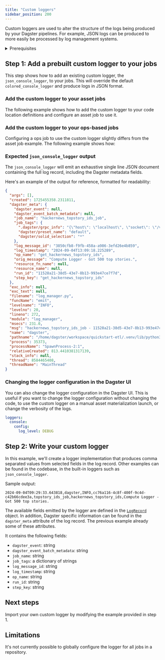 ```yaml
---
title: "Custom loggers"
sidebar_position: 200
---
```


Custom loggers are used to alter the structure of the logs being produced by your Dagster pipelines. For example, JSON logs can be produced to more easily be processed by log management systems.

<details>
  <summary>Prerequisites</summary>

To follow the steps in this guide, you'll need:

- A basic understanding of Dagster concepts such as assets, jobs and definitions
- A working knowledge of the Python logging module

</details>


## Step 1: Add a prebuilt custom logger to your jobs

This step shows how to add an existing custom logger, the `json_console_logger`, to your jobs. This will
override the default `colored_console_logger` and produce logs in JSON format.


### Add the custom logger to your asset jobs

The following example shows how to add the custom logger to your code location definitions and configure an asset job to use it.

<CodeExample path="docs_beta_snippets/docs_beta_snippets/guides/monitor-alert/custom-logging/asset-job-example.py" language="python" title="Add custom logger to asset job" />


### Add the custom logger to your ops-based jobs

Configuring a ops job to use the custom logger slightly differs from the asset job example. The following example shows how:

<CodeExample path="docs_beta_snippets/docs_beta_snippets/guides/monitor-alert/custom-logging/ops-job-example.py" language="python" title="Add custom logger to ops job" />


### Expected `json_console_logger` output

The `json_console_logger` will emit an exhaustive single line JSON document containing the full log record, including the Dagster metadata fields.

Here's an example of the output for reference, formatted for readability:

```json
{
  "args": [],
  "created": 1725455358.2311811,
  "dagster_meta": {
    "dagster_event": null,
    "dagster_event_batch_metadata": null,
    "job_name": "hackernews_topstory_ids_job",
    "job_tags": {
      ".dagster/grpc_info": "{\"host\": \"localhost\", \"socket\": \"/var/folders/5b/t062dlpj3j716l4w1d3yq6vm0000gn/T/tmpds_hvzm9\"}",
      "dagster/preset_name": "default",
      "dagster/solid_selection": "*"
    },
    "log_message_id": "3850cfb8-f9fb-458a-a986-3efd26e4b859",
    "log_timestamp": "2024-09-04T13:09:18.225289",
    "op_name": "get_hackernews_topstory_ids",
    "orig_message": "Compute Logger - Got 500 top stories.",
    "resource_fn_name": null,
    "resource_name": null,
    "run_id": "11528a21-38d5-43e7-8b13-993e47ce7f7d",
    "step_key": "get_hackernews_topstory_ids"
  },
  "exc_info": null,
  "exc_text": null,
  "filename": "log_manager.py",
  "funcName": "emit",
  "levelname": "INFO",
  "levelno": 20,
  "lineno": 272,
  "module": "log_manager",
  "msecs": 231.0,
  "msg": "hackernews_topstory_ids_job - 11528a21-38d5-43e7-8b13-993e47ce7f7d - get_hackernews_topstory_ids - Compute Logger - Got 500 top stories.",
  "name": "dagster",
  "pathname": "/home/dagster/workspace/quickstart-etl/.venv/lib/python3.11/site-packages/dagster/_core/log_manager.py",
  "process": 35373,
  "processName": "SpawnProcess-2:1",
  "relativeCreated": 813.4410381317139,
  "stack_info": null,
  "thread": 8584465408,
  "threadName": "MainThread"
}
```

### Changing the logger configuration in the Dagster UI

You can also change the logger configuration in the Dagster UI. This is useful if you want to change the logger configuration without changing the code, to use the custom logger on a manual asset materialization launch, or change the verbosity of the logs.

```yaml
loggers:
  console:
    config:
      log_level: DEBUG
```

## Step 2: Write your custom logger

In this example, we'll create a logger implementation that produces comma separated values from selected fields in the
log record. Other examples can be found in the codebase, in the built-in loggers such as `json_console_logger`.

<CodeExample path="docs_beta_snippets/docs_beta_snippets/guides/monitor-alert/custom-logging/customlogger.py" language="python" title="Example custom logger" />

Sample output:

```csv
2024-09-04T09:29:33.643818,dagster,INFO,cc76a116-4c8f-400f-9c4d-c42b66cdee3a,topstory_ids_job,hackernews_topstory_ids,Compute Logger - Got 500 top stories.
```

The available fields emitted by the logger are defined in the [`LogRecord`](https://docs.python.org/3/library/logging.html#logrecord-objects) object.
In addition, Dagster specific information can be found in the `dagster_meta` attribute of the log record. The previous
example already some of these attributes.

It contains the following fields:

- `dagster_event`: string
- `dagster_event_batch_metadata`: string
- `job_name`: string
- `job_tags`: a dictionary of strings
- `log_message_id`: string
- `log_timestamp`: string
- `op_name`: string
- `run_id`: string
- `step_key`: string

## Next steps

Import your own custom logger by modifying the example provided in step 1.

## Limitations

It's not currently possible to globally configure the logger for all jobs in a repository.
